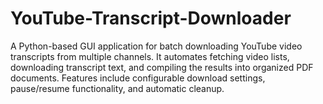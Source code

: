 # YouTube-Transcript-Downloader
A Python-based GUI application for batch downloading YouTube video transcripts from multiple channels. It automates fetching video lists, downloading transcript text, and compiling the results into organized PDF documents. Features include configurable download settings, pause/resume functionality, and automatic cleanup.
